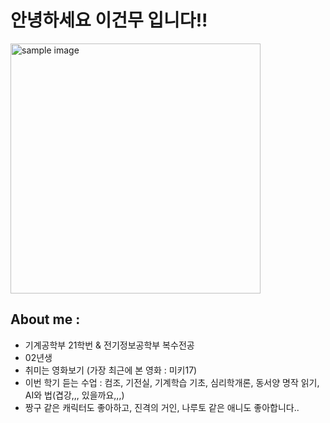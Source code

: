 # 안녕하세요 **이건무** 입니다!!

<a href="#">
	<img src="https://i.pinimg.com/736x/53/7e/f5/537ef59499259ba707068742f91a10f8.jpg" width="400px" alt="sample image">
</a>

## About me :
* 기계공학부 21학번 & 전기정보공학부 복수전공
* 02년생
* 취미는 영화보기 (가장 최근에 본 영화 : 미키17)
* 이번 학기 듣는 수업 : 컴조, 기전실, 기계학습 기초, 심리학개론, 동서양 명작 읽기, AI와 법(겹강,,, 있을까요,,,)
* 짱구 같은 캐릭터도 좋아하고, 진격의 거인, 나루토 같은 애니도 좋아합니다..